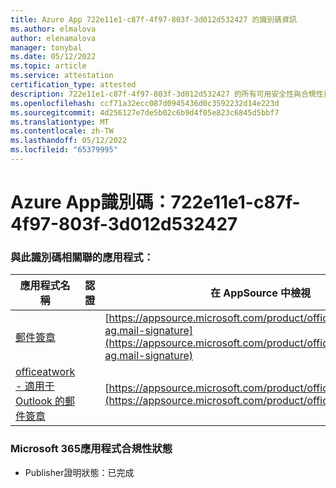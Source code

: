 ```yaml
---
title: Azure App 722e11e1-c87f-4f97-803f-3d012d532427 的識別碼資訊
ms.author: elmalova
author: elenamalova
manager: tonybal
ms.date: 05/12/2022
ms.topic: article
ms.service: attestation
certification_type: attested
description: 722e11e1-c87f-4f97-803f-3d012d532427 的所有可用安全性與合規性資訊。
ms.openlocfilehash: ccf71a32ecc087d0945436d0c3592232d14e223d
ms.sourcegitcommit: 4d256127e7de5b02c6b9d4f05e823c6845d5bbf7
ms.translationtype: MT
ms.contentlocale: zh-TW
ms.lasthandoff: 05/12/2022
ms.locfileid: "65379995"
---
```

# <a name="azure-app-id-722e11e1-c87f-4f97-803f-3d012d532427"></a>Azure App識別碼：722e11e1-c87f-4f97-803f-3d012d532427


### <a name="apps-associated-with-this-id"></a>與此識別碼相關聯的應用程式：
| **應用程式名稱** | **認證** | **在 AppSource 中檢視** |
|--------------|---------------|-----------------------|
| [郵件簽章](../forward/officeatwork-ag.mail-signature.md) |  | [https://appsource.microsoft.com/product/office/officeatwork-ag.mail-signature](https://appsource.microsoft.com/product/office/officeatwork-ag.mail-signature) |
| [officeatwork - 適用于 Outlook 的郵件簽章](../forward/WA200003062.md) |  | [https://appsource.microsoft.com/product/office/WA200003062](https://appsource.microsoft.com/product/office/WA200003062) |

### <a name="microsoft-365-app-compliance-status"></a>Microsoft 365應用程式合規性狀態
- Publisher證明狀態：已完成
